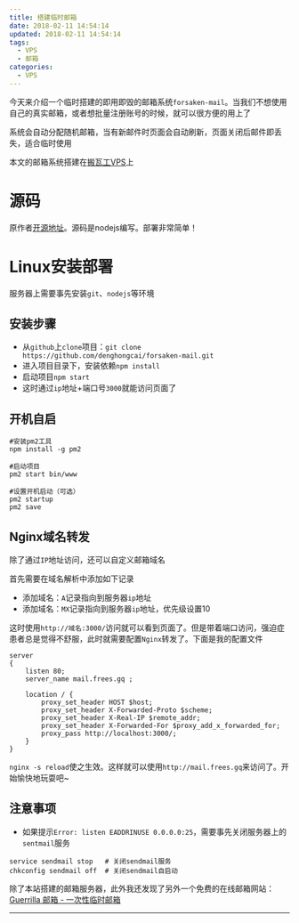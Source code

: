 ```yaml
---
title: 搭建临时邮箱
date: 2018-02-11 14:54:14
updated: 2018-02-11 14:54:14
tags:
  - VPS
  - 邮箱
categories: 
  - VPS
---
```


今天来介绍一个临时搭建的即用即毁的邮箱系统`forsaken-mail`。当我们不想使用自己的真实邮箱，或者想批量注册账号的时候，就可以很方便的用上了

系统会自动分配随机邮箱，当有新邮件时页面会自动刷新，页面关闭后邮件即丢失，适合临时使用

<!-- more -->

本文的邮箱系统搭建在[搬瓦工VPS][1]上

# 源码
原作者[开源地址][2]。源码是nodejs编写。部署非常简单！

# Linux安装部署
服务器上需要事先安装`git`、`nodejs`等环境

## 安装步骤
- 从`github`上`clone`项目：`git clone https://github.com/denghongcai/forsaken-mail.git`
- 进入项目目录下，安装依赖`npm install`
- 启动项目`npm start`
- 这时通过`ip`地址+端口号`3000`就能访问页面了

## 开机自启
```
#安装pm2工具
npm install -g pm2

#启动项目
pm2 start bin/www

#设置开机启动（可选）
pm2 startup
pm2 save
```

## Nginx域名转发
除了通过`IP`地址访问，还可以自定义邮箱域名

首先需要在域名解析中添加如下记录
- 添加域名：`A`记录指向到服务器`ip`地址
- 添加域名：`MX`记录指向到服务器`ip`地址，优先级设置10

这时使用`http://域名:3000/`访问就可以看到页面了。但是带着端口访问，强迫症患者总是觉得不舒服，此时就需要配置`Nginx`转发了。下面是我的配置文件
```
server
{
    listen 80;
    server_name mail.frees.gq ;
		
	location / {
		proxy_set_header HOST $host;
		proxy_set_header X-Forwarded-Proto $scheme;
		proxy_set_header X-Real-IP $remote_addr;
		proxy_set_header X-Forwarded-For $proxy_add_x_forwarded_for;
        proxy_pass http://localhost:3000/;
    }
}
```
`nginx -s reload`使之生效。这样就可以使用`http://mail.frees.gq`来访问了。开始愉快地玩耍吧~

## 注意事项
- 如果提示`Error: listen EADDRINUSE 0.0.0.0:25`，需要事先关闭服务器上的`sentmail`服务
```
service sendmail stop	# 关闭sendmail服务
chkconfig sendmail off	# 关闭sendmail自启动
``` 

除了本站搭建的邮箱服务器，此外我还发现了另外一个免费的在线邮箱网站：[Guerrilla 邮箱 - 一次性临时邮箱](https://www.guerrillamail.com/zh/inbox)

---
[1]: "https://bwh1.net/aff.php?aff=24742" "搬瓦工VPS"
[2]: "https://github.com/denghongcai/forsaken-mail" "开源地址"